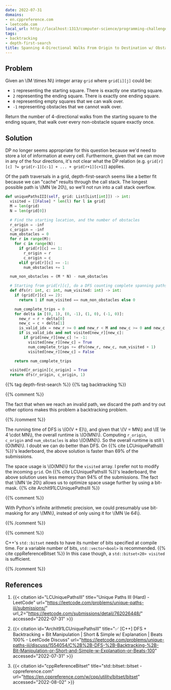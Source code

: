 ```yaml
---
date: 2022-07-31
domains:
- en.cppreference.com
- leetcode.com
local_url: http://localhost:1313/computer-science/programming-challenges/leet-code-and-others/grids/4-directional-spanning-walks-with-obstacles/
tags:
- backtracking
- depth-first-search
title: Spanning 4-Directional Walks From Origin to Destination w/ Obstacles
---
```


## Problem

Given an \\(M \times N\\) integer array `grid` where `grid[i][j]` could
be:

* `1` representing the starting square. There is exactly one starting
  square.
* `2` representing the ending square. There is exactly one ending
  square.
* `0` representing empty squares that we can walk over.
* `-1` representing obstacles that we cannot walk over.

Return the number of 4-directional walks from the starting square to the
ending square, that walk over every non-obstacle square exactly once.

## Solution

DP no longer seems appropriate for this question because we'd need to
store a lot of information at every cell. Furthermore, given that we can
move in any of the four directions, it's not clear what the DP relation
(e.g. `grid[r][c] ?= grid[r-1][c-1] + ... + grid[r+1][c+1]`) applies.

Of the path traversals in a grid, depth-first-search seems like a better
fit because we can "cache" results through the call stack. The longest
possible path is \\(MN \le 20\\), so we'll not run into a call stack
overflow.

```py
def uniquePathsIII(self, grid: List[List[int]]) -> int:
  visited = [[False] * len(l) for l in grid]
  M = len(grid)
  N = len(grid[0])

  # Find the starting location, and the number of obstacles
  r_origin = -inf
  c_origin = -inf
  num_obstacles = 0
  for r in range(M):
    for c in range(N):
      if grid[r][c] == 1:
        r_origin = r
        c_origin = c
      elif grid[r][c] == -1:
        num_obstacles += 1

  num_non_obstacles = (M * N) - num_obstacles

  # Starting from grid[r][c], do a DFS counting complete spanning paths.
  def dfs(r: int, c: int, num_visited: int) -> int:
    if (grid[r][c] == 2):
      return 1 if num_visited == num_non_obstacles else 0

    num_complete_trips = 0
    for delta in [(0, 1), (0, -1), (1, 0), (-1, 0)]:
      new_r = r + delta[0]
      new_c = c + delta[1]
      is_valid_idx = new_r >= 0 and new_r < M and new_c >= 0 and new_c < N
      if is_valid_idx and not visited[new_r][new_c]:
        if grid[new_r][new_c] != -1:
          visited[new_r][new_c] = True
          num_complete_trips += dfs(new_r, new_c, num_visited + 1)
          visited[new_r][new_c] = False

    return num_complete_trips

  visited[r_origin][c_origin] = True
  return dfs(r_origin, c_origin, 1)
```

{{% tag depth-first-search %}}
{{% tag backtracking %}}

{{% comment %}}

The fact that when we reach an invalid path, we discard the path and try
out other options makes this problem a backtracking problem.

{{% /comment %}}

The running time of DFS is \\(O(V + E)\\), and given that \\(V = MN\\)
and \\(E \le 4 \cdot MN\\), the overall runtime is \\(O(MN)\\).
Computing `r_origin`, `c_origin` and `num_obstacles` is also
\\(O(MN)\\). So the overall runtime is still \\(O(MN)\\). I doubt we can
do better than DFS. On {{% cite LCUniquePathsIII %}}'s leaderboard, the
above solution is faster than 69% of the submissions.

The space usage is \\(O(MN)\\) for the `visited` array. I prefer not to
modify the incoming `grid`. On {{% cite LCUniquePathsIII %}}'s
leaderboard, the above solution uses less memory than 94% of the
submissions. The fact that \\(MN \le 20\\) allows us to optimize space
usage further by using a bit-mask. {{% cite Archit91LCUniquePathsIII %}}

{{% comment %}}

With Python's infinite arithmetic precision, we could presumably use
bit-masking for any \\(MN\\), instead of only using it for \\(MN \le
64\\).

{{% /comment %}}

{{% comment %}}

C++'s `std::bitset` needs to have its number of bits specified at
compile time. For a variable number of bits, `std::vector<bool>` is
recommended. {{% cite cppReferenceBitset %}} In this case though, a
`std::bitset<20> visited` is sufficient.

{{% /comment %}}

## References

1. {{< citation
  id="LCUniquePathsIII"
  title="Unique Paths III (Hard) - LeetCode"
  url="https://leetcode.com/problems/unique-paths-iii/submissions/"
  url_2="https://leetcode.com/submissions/detail/762026448/"
  accessed="2022-07-31" >}}

1. {{< citation
  id="Archit91LCUniquePathsIII"
  title="✅ [C++] DFS + Backtracking + Bit Manipulation | Short & Simple w/ Explanation | Beats 100% - LeetCode Discuss"
  url="https://leetcode.com/problems/unique-paths-iii/discuss/1554054/C%2B%2B-DFS-%2B-Backtracking-%2B-Bit-Manipulation-or-Short-and-Simple-w-Explanation-or-Beats-100"
  accessed="2022-07-31" >}}

1. {{< citation
  id="cppReferenceBitset"
  title="std::bitset<N>::bitset - cppreference.com"
  url="https://en.cppreference.com/w/cpp/utility/bitset/bitset"
  accessed="2022-08-02" >}}
